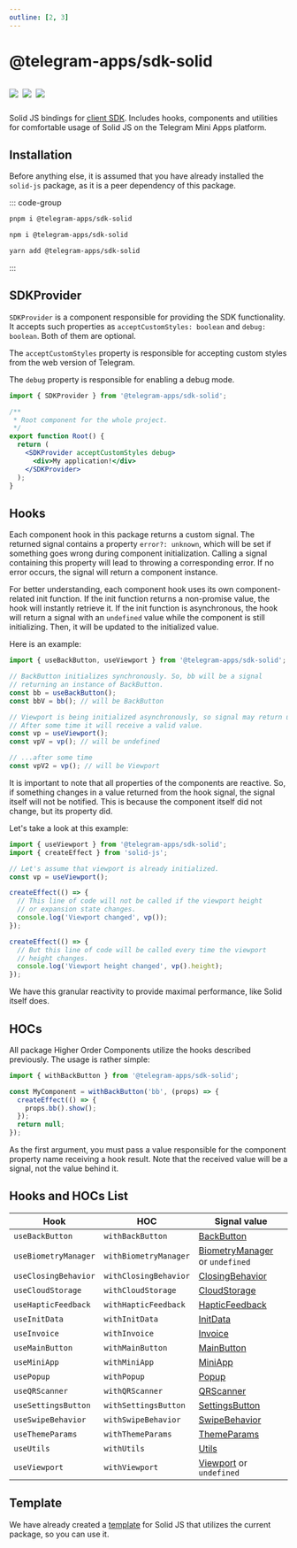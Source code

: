 ```yaml
---
outline: [2, 3]
---
```


# @telegram-apps/sdk-solid

<p style="display: inline-flex; gap: 8px">
  <a href="https://npmjs.com/package/@telegram-apps/sdk-solid">
    <img src="https://img.shields.io/npm/v/@telegram-apps/sdk-solid?logo=npm"/>
  </a>
  <img src="https://img.shields.io/bundlephobia/minzip/@telegram-apps/sdk-solid"/>
  <a href="https://github.com/Telegram-Mini-Apps/telegram-apps/tree/master/packages/sdk-solid">
    <img src="https://img.shields.io/badge/source-black?logo=github"/>
  </a>
</p>

Solid JS bindings for [client SDK](../telegram-apps-sdk). Includes hooks, components and utilities
for comfortable usage of Solid JS on the Telegram Mini Apps platform.

## Installation

Before anything else, it is assumed that you have already installed the `solid-js` package, as it is
a peer dependency of this package.

::: code-group

```bash [pnpm]
pnpm i @telegram-apps/sdk-solid
```

```bash [npm]
npm i @telegram-apps/sdk-solid
```

```bash [yarn]
yarn add @telegram-apps/sdk-solid
```

:::

## SDKProvider

`SDKProvider` is a component responsible for providing the SDK functionality. It accepts
such properties as `acceptCustomStyles: boolean` and `debug: boolean`. Both of them are optional.

The `acceptCustomStyles` property is responsible for accepting custom styles from the web version of
Telegram.

The `debug` property is responsible for enabling a debug mode.

```jsx
import { SDKProvider } from '@telegram-apps/sdk-solid';

/**
 * Root component for the whole project.
 */
export function Root() {
  return (
    <SDKProvider acceptCustomStyles debug>
      <div>My application!</div>
    </SDKProvider>
  );
}
```

## Hooks

Each component hook in this package returns a custom signal. The returned signal contains a
property `error?: unknown`, which will be set if something goes wrong during component
initialization. Calling a signal containing this property will lead to throwing a corresponding
error. If no error occurs, the signal will return a component instance.

For better understanding, each component hook uses its own component-related init function. If the
init function returns a non-promise value, the hook will instantly retrieve it. If the init function
is asynchronous, the hook will return a signal with an `undefined` value while the component is
still initializing. Then, it will be updated to the initialized value.

Here is an example:

```ts
import { useBackButton, useViewport } from '@telegram-apps/sdk-solid';

// BackButton initializes synchronously. So, bb will be a signal
// returning an instance of BackButton.
const bb = useBackButton();
const bbV = bb(); // will be BackButton

// Viewport is being initialized asynchronously, so signal may return undefined.
// After some time it will receive a valid value.
const vp = useViewport();
const vpV = vp(); // will be undefined

// ...after some time
const vpV2 = vp(); // will be Viewport
```

It is important to note that all properties of the components are reactive. So, if something changes
in a value returned from the hook signal, the signal itself will not be notified. This is because
the component itself did not change, but its property did.

Let's take a look at this example:

```ts
import { useViewport } from '@telegram-apps/sdk-solid';
import { createEffect } from 'solid-js';

// Let's assume that viewport is already initialized.
const vp = useViewport();

createEffect(() => {
  // This line of code will not be called if the viewport height 
  // or expansion state changes.
  console.log('Viewport changed', vp());
});

createEffect(() => {
  // But this line of code will be called every time the viewport
  // height changes.
  console.log('Viewport height changed', vp().height);
});
```

We have this granular reactivity to provide maximal performance, like Solid itself does.

## HOCs

All package Higher Order Components utilize the hooks described previously. The usage is rather
simple:

```ts
import { withBackButton } from '@telegram-apps/sdk-solid';

const MyComponent = withBackButton('bb', (props) => {
  createEffect(() => {
    props.bb().show();
  });
  return null;
});
```

As the first argument, you must pass a value responsible for the component property name receiving a
hook result. Note that the received value will be a signal, not the value behind it.

## Hooks and HOCs List

| Hook                 | HOC                   | Signal value                                                                       |
|----------------------|-----------------------|------------------------------------------------------------------------------------|
| `useBackButton`      | `withBackButton`      | [BackButton](../telegram-apps-sdk/1-0/components/back-button.md)                          |
| `useBiometryManager` | `withBiometryManager` | [BiometryManager](../telegram-apps-sdk/1-0/components/biometry-manager.md) or `undefined` |
| `useClosingBehavior` | `withClosingBehavior` | [ClosingBehavior](../telegram-apps-sdk/1-0/components/closing-behavior.md)                |
| `useCloudStorage`    | `withCloudStorage`    | [CloudStorage](../telegram-apps-sdk/1-0/components/cloud-storage.md)                      |
| `useHapticFeedback`  | `withHapticFeedback`  | [HapticFeedback](../telegram-apps-sdk/1-0/components/haptic-feedback.md)                  |
| `useInitData`        | `withInitData`        | [InitData](../telegram-apps-sdk/1-0/components/init-data.md)                              |
| `useInvoice`         | `withInvoice`         | [Invoice](../telegram-apps-sdk/1-0/components/invoice.md)                                 |
| `useMainButton`      | `withMainButton`      | [MainButton](../telegram-apps-sdk/1-0/components/main-button.md)                          |
| `useMiniApp`         | `withMiniApp`         | [MiniApp](../telegram-apps-sdk/1-0/components/mini-app.md)                                |
| `usePopup`           | `withPopup`           | [Popup](../telegram-apps-sdk/1-0/components/popup.md)                                     |
| `useQRScanner`       | `withQRScanner`       | [QRScanner](../telegram-apps-sdk/1-0/components/qr-scanner.md)                            |
| `useSettingsButton`  | `withSettingsButton`  | [SettingsButton](../telegram-apps-sdk/1-0/components/settings-button.md)                  |
| `useSwipeBehavior`   | `withSwipeBehavior`   | [SwipeBehavior](../telegram-apps-sdk/1-0/components/swipe-behavior.md)                    |
| `useThemeParams`     | `withThemeParams`     | [ThemeParams](../telegram-apps-sdk/1-0/components/theme-params.md)                        |
| `useUtils`           | `withUtils`           | [Utils](../telegram-apps-sdk/1-0/components/utils.md)                                     |
| `useViewport`        | `withViewport`        | [Viewport](../telegram-apps-sdk/1-0/components/viewport.md) or `undefined`                |

## Template

We have already created a [template](https://github.com/Telegram-Mini-Apps/solidjs-template) for
Solid JS that utilizes the current package, so you can use it.
